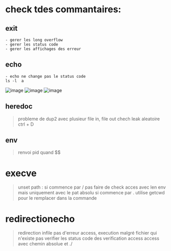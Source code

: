 # check tdes commantaires:

## exit

```
- gerer les long overflow
- gerer les status code
- gerer les affichages des erreur
```

## echo

```
- echo ne change pas le status code
ls -l  a
```
![image](https://github.com/Ik-kiren/minishell/assets/80333328/fbadd5a1-6f49-4a5e-a60a-47109a7b57ac)
![image](https://github.com/Ik-kiren/minishell/assets/80333328/95a468f8-9b63-4ca5-8127-ed69a87721f9)
![image](https://github.com/Ik-kiren/minishell/assets/80333328/c49919f5-befc-4192-b87e-a86f997f3326)

## heredoc

> probleme de dup2 avec plusieur file in, file out
> chech leak aleatoire ctrl + D

## env

>renvoi pid quand $$

# execve
> unset path : si commence par / pas faire de check acces avec len env mais uniquement avec le pat absolu
>              si commence par . utilise getcwd pour le remplacer dans la commande

# redirectionecho 
> redirection infile pas d'erreur access, execution malgré fichier qui n'existe pas
> verifier les status code des verification access
> access avec chemin absolue et ./
